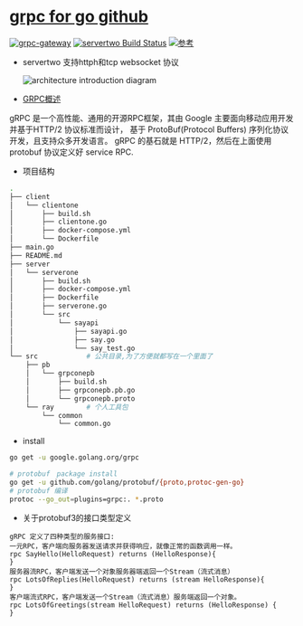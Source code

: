 # [grpc for go github](https://github.com/grpc/grpc-go)

[![grpc-gateway](https://travis-ci.org/grpc-ecosystem/grpc-gateway.svg?branch=master)](#https://github.com/lei314121077/grpc-gateway)
[![servertwo Build Status](https://travis-ci.org/grpc-ecosystem/grpc-gateway.svg?branch=master)](https://travis-ci.org/grpc-ecosystem/grpc-gateway)
[![参考](https://godoc.org/github.com/tmc/grpc-websocket-proxy/wsproxy)](https://github.com/tmc/grpc-websocket-proxy)

* servertwo 支持httph和tcp websocket 协议

   ![architecture introduction diagram](https://docs.google.com/drawings/d/12hp4CPqrNPFhattL_cIoJptFvlAqm5wLQ0ggqI5mkCg/pub?w=749&amp;h=370)

* [GRPC概述](https://grpc.io/docs/quickstart/go.html)

gRPC 是一个高性能、通用的开源RPC框架，其由 Google 主要面向移动应用开发并基于HTTP/2 协议标准而设计，
基于 ProtoBuf(Protocol Buffers) 序列化协议开发，且支持众多开发语言。
gRPC 的基石就是 HTTP/2，然后在上面使用 protobuf 协议定义好 service RPC.


* 项目结构

```bash
.
├── client
│   └── clientone
│       ├── build.sh
│       ├── clientone.go
│       ├── docker-compose.yml
│       └── Dockerfile
├── main.go
├── README.md
├── server
│   └── serverone
│       ├── build.sh
│       ├── docker-compose.yml
│       ├── Dockerfile
│       ├── serverone.go
│       └── src
│           └── sayapi
│               ├── sayapi.go
│               ├── say.go
│               └── say_test.go
└── src            # 公共目录,为了方便就都写在一个里面了
    ├── pb         
    │   └── grpconepb
    │       ├── build.sh
    │       ├── grpconepb.pb.go
    │       └── grpconepb.proto
    └── ray        # 个人工具包
        └── common
            └── common.go


```


* install

```bash
go get -u google.golang.org/grpc

# protobuf　package install　 
go get -u github.com/golang/protobuf/{proto,protoc-gen-go}
# protobuf 编译
protoc --go_out=plugins=grpc:. *.proto
``` 


* 关于protobuf3的接口类型定义

```
gRPC 定义了四种类型的服务接口:
一元RPC，客户端向服务器发送请求并获得响应，就像正常的函数调用一样。
rpc SayHello(HelloRequest) returns (HelloResponse){
}
服务器流RPC，客户端发送一个对象服务器端返回一个Stream（流式消息）
rpc LotsOfReplies(HelloRequest) returns (stream HelloResponse){
}
客户端流式RPC，客户端发送一个Stream（流式消息）服务端返回一个对象。
rpc LotsOfGreetings(stream HelloRequest) returns (HelloResponse) {
}
```




